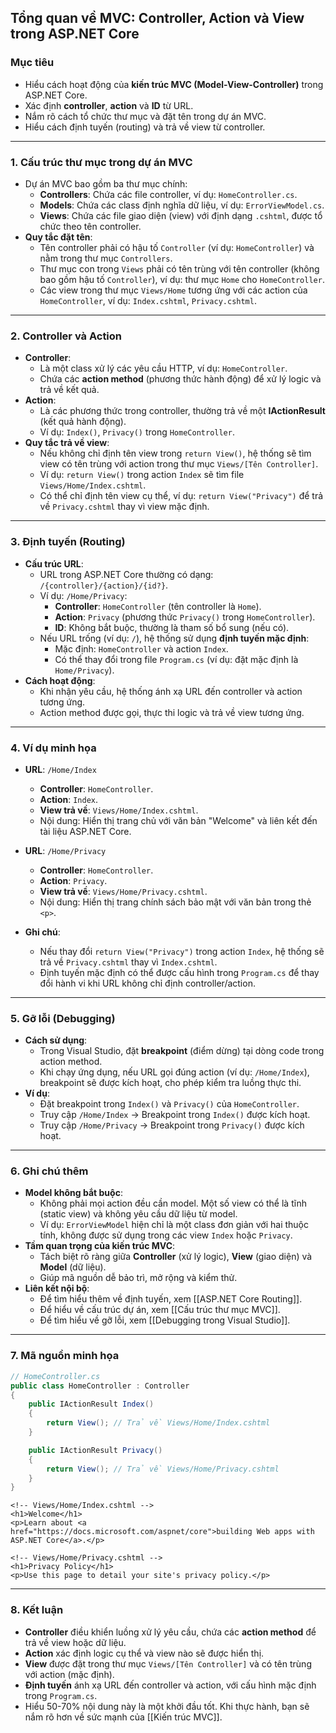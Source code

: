 ## Tổng quan về MVC: Controller, Action và View trong ASP.NET Core

### Mục tiêu
- Hiểu cách hoạt động của **kiến trúc MVC (Model-View-Controller)** trong ASP.NET Core.
- Xác định **controller**, **action** và **ID** từ URL.
- Nắm rõ cách tổ chức thư mục và đặt tên trong dự án MVC.
- Hiểu cách định tuyến (routing) và trả về view từ controller.

---

### 1. Cấu trúc thư mục trong dự án MVC
- Dự án MVC bao gồm ba thư mục chính:
  - **Controllers**: Chứa các file controller, ví dụ: `HomeController.cs`.
  - **Models**: Chứa các class định nghĩa dữ liệu, ví dụ: `ErrorViewModel.cs`.
  - **Views**: Chứa các file giao diện (view) với định dạng `.cshtml`, được tổ chức theo tên controller.
- **Quy tắc đặt tên**:
  - Tên controller phải có hậu tố `Controller` (ví dụ: `HomeController`) và nằm trong thư mục `Controllers`.
  - Thư mục con trong `Views` phải có tên trùng với tên controller (không bao gồm hậu tố `Controller`), ví dụ: thư mục `Home` cho `HomeController`.
  - Các view trong thư mục `Views/Home` tương ứng với các action của `HomeController`, ví dụ: `Index.cshtml`, `Privacy.cshtml`.

---

### 2. Controller và Action
- **Controller**: 
  - Là một class xử lý các yêu cầu HTTP, ví dụ: `HomeController`.
  - Chứa các **action method** (phương thức hành động) để xử lý logic và trả về kết quả.
- **Action**: 
  - Là các phương thức trong controller, thường trả về một **IActionResult** (kết quả hành động).
  - Ví dụ: `Index()`, `Privacy()` trong `HomeController`.
- **Quy tắc trả về view**:
  - Nếu không chỉ định tên view trong `return View()`, hệ thống sẽ tìm view có tên trùng với action trong thư mục `Views/[Tên Controller]`.
  - Ví dụ: `return View()` trong action `Index` sẽ tìm file `Views/Home/Index.cshtml`.
  - Có thể chỉ định tên view cụ thể, ví dụ: `return View("Privacy")` để trả về `Privacy.cshtml` thay vì view mặc định.

---

### 3. Định tuyến (Routing)
- **Cấu trúc URL**:
  - URL trong ASP.NET Core thường có dạng: `/{controller}/{action}/{id?}`.
  - Ví dụ: `/Home/Privacy`:
    - **Controller**: `HomeController` (tên controller là `Home`).
    - **Action**: `Privacy` (phương thức `Privacy()` trong `HomeController`).
    - **ID**: Không bắt buộc, thường là tham số bổ sung (nếu có).
  - Nếu URL trống (ví dụ: `/`), hệ thống sử dụng **định tuyến mặc định**:
    - Mặc định: `HomeController` và action `Index`.
    - Có thể thay đổi trong file `Program.cs` (ví dụ: đặt mặc định là `Home/Privacy`).
- **Cách hoạt động**:
  - Khi nhận yêu cầu, hệ thống ánh xạ URL đến controller và action tương ứng.
  - Action method được gọi, thực thi logic và trả về view tương ứng.

---

### 4. Ví dụ minh họa
- **URL**: `/Home/Index`
  - **Controller**: `HomeController`.
  - **Action**: `Index`.
  - **View trả về**: `Views/Home/Index.cshtml`.
  - Nội dung: Hiển thị trang chủ với văn bản "Welcome" và liên kết đến tài liệu ASP.NET Core.
- **URL**: `/Home/Privacy`
  - **Controller**: `HomeController`.
  - **Action**: `Privacy`.
  - **View trả về**: `Views/Home/Privacy.cshtml`.
  - Nội dung: Hiển thị trang chính sách bảo mật với văn bản trong thẻ `<p>`.

- **Ghi chú**:
  - Nếu thay đổi `return View("Privacy")` trong action `Index`, hệ thống sẽ trả về `Privacy.cshtml` thay vì `Index.cshtml`.
  - Định tuyến mặc định có thể được cấu hình trong `Program.cs` để thay đổi hành vi khi URL không chỉ định controller/action.

---

### 5. Gỡ lỗi (Debugging)
- **Cách sử dụng**:
  - Trong Visual Studio, đặt **breakpoint** (điểm dừng) tại dòng code trong action method.
  - Khi chạy ứng dụng, nếu URL gọi đúng action (ví dụ: `/Home/Index`), breakpoint sẽ được kích hoạt, cho phép kiểm tra luồng thực thi.
- **Ví dụ**:
  - Đặt breakpoint trong `Index()` và `Privacy()` của `HomeController`.
  - Truy cập `/Home/Index` → Breakpoint trong `Index()` được kích hoạt.
  - Truy cập `/Home/Privacy` → Breakpoint trong `Privacy()` được kích hoạt.

---

### 6. Ghi chú thêm
- **Model không bắt buộc**:
  - Không phải mọi action đều cần model. Một số view có thể là tĩnh (static view) và không yêu cầu dữ liệu từ model.
  - Ví dụ: `ErrorViewModel` hiện chỉ là một class đơn giản với hai thuộc tính, không được sử dụng trong các view `Index` hoặc `Privacy`.
- **Tầm quan trọng của kiến trúc MVC**:
  - Tách biệt rõ ràng giữa **Controller** (xử lý logic), **View** (giao diện) và **Model** (dữ liệu).
  - Giúp mã nguồn dễ bảo trì, mở rộng và kiểm thử.
- **Liên kết nội bộ**:
  - Để tìm hiểu thêm về định tuyến, xem [[ASP.NET Core Routing]].
  - Để hiểu về cấu trúc dự án, xem [[Cấu trúc thư mục MVC]].
  - Để tìm hiểu về gỡ lỗi, xem [[Debugging trong Visual Studio]].

---

### 7. Mã nguồn minh họa
```csharp
// HomeController.cs
public class HomeController : Controller
{
    public IActionResult Index()
    {
        return View(); // Trả về Views/Home/Index.cshtml
    }

    public IActionResult Privacy()
    {
        return View(); // Trả về Views/Home/Privacy.cshtml
    }
}
```

```cshtml
<!-- Views/Home/Index.cshtml -->
<h1>Welcome</h1>
<p>Learn about <a href="https://docs.microsoft.com/aspnet/core">building Web apps with ASP.NET Core</a>.</p>
```

```cshtml
<!-- Views/Home/Privacy.cshtml -->
<h1>Privacy Policy</h1>
<p>Use this page to detail your site's privacy policy.</p>
```

---

### 8. Kết luận
- **Controller** điều khiển luồng xử lý yêu cầu, chứa các **action method** để trả về view hoặc dữ liệu.
- **Action** xác định logic cụ thể và view nào sẽ được hiển thị.
- **View** được đặt trong thư mục `Views/[Tên Controller]` và có tên trùng với action (mặc định).
- **Định tuyến** ánh xạ URL đến controller và action, với cấu hình mặc định trong `Program.cs`.
- Hiểu 50-70% nội dung này là một khởi đầu tốt. Khi thực hành, bạn sẽ nắm rõ hơn về sức mạnh của [[Kiến trúc MVC]].